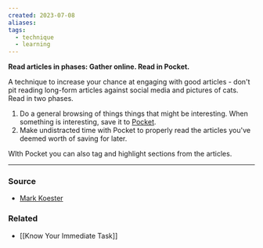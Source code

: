 ```yaml
---
created: 2023-07-08
aliases: 
tags:
  - technique
  - learning
---
```

**Read articles in phases: Gather online. Read in Pocket.**

A technique to increase your chance at engaging with good articles - don't pit reading long-form articles against social media and pictures of cats. Read in two phases.

1. Do a general browsing of things things that might be interesting. When something is interesting, save it to [Pocket](http://www.getpocket.com).
2. Make undistracted time with Pocket to properly read the articles you've deemed worth of saving for later.

WIth Pocket you can also tag and highlight sections from the articles.

---

### Source
- [Mark Koester](http://www.markwk.com/2013/05/on-reading.html)

### Related
- [[Know Your Immediate Task]]